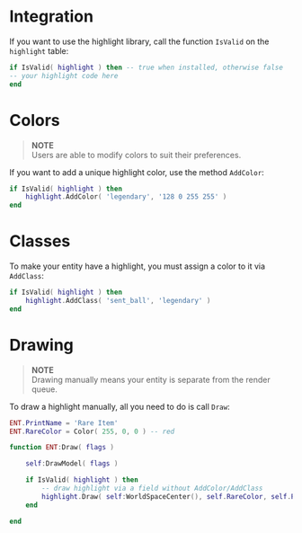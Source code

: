 # Integration

If you want to use the highlight library, call the function `IsValid` on the `highlight` table:

```Lua
if IsValid( highlight ) then -- true when installed, otherwise false
-- your highlight code here
end
```

# Colors

> **NOTE**<br>
> Users are able to modify colors to suit their preferences.

If you want to add a unique highlight color, use the method `AddColor`:

```Lua
if IsValid( highlight ) then
	highlight.AddColor( 'legendary', '128 0 255 255' )
end
```

# Classes

To make your entity have a highlight, you must assign a color to it via `AddClass`:

```Lua
if IsValid( highlight ) then
	highlight.AddClass( 'sent_ball', 'legendary' )
end
```

# Drawing

> **NOTE**<br>
> Drawing manually means your entity is separate from the render queue.

To draw a highlight manually, all you need to do is call `Draw`:

```Lua
ENT.PrintName = 'Rare Item'
ENT.RareColor = Color( 255, 0, 0 ) -- red

function ENT:Draw( flags )

	self:DrawModel( flags )

	if IsValid( highlight ) then
		-- draw highlight via a field without AddColor/AddClass
		highlight.Draw( self:WorldSpaceCenter(), self.RareColor, self.PrintName )
	end

end
```
